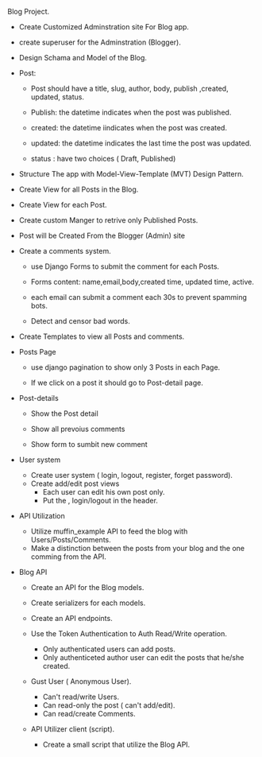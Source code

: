 Blog Project.

* Create Customized Adminstration site For Blog app.

* create superuser for the Adminstration (Blogger).

* Design Schama and Model of the Blog.

* Post:
  * Post should have a title, slug, author, body, publish ,created, updated, status.

  * Publish: the datetime indicates when the post was published.

  * created: the datetime iindicates when the post was created.

  * updated: the datetime indicates the last time the post was updated.

  * status : have two choices ( Draft, Published)

* Structure The app with Model-View-Template (MVT) Design Pattern.

* Create View for all Posts in the Blog.

* Create View for each Post.

* Create custom Manger to retrive only Published Posts.

* Post will be Created From the Blogger (Admin) site 

* Create a comments system.

  * use Django Forms to submit the comment for each Posts.

  * Forms content: name,email,body,created time, updated time, active.

  * each email can submit a comment each 30s to prevent spamming bots.

  * Detect and censor bad words.

* Create Templates to view all Posts and comments.

* Posts Page

  * use django pagination to show only 3 Posts in each Page.

  * If we click on a post it should go to Post-detail page.

* Post-details

  * Show the Post detail

  * Show all prevoius comments

  * Show form to sumbit new comment


* User system
  * Create user system ( login, logout, register, forget password).
  * Create add/edit post views
    * Each user can edit his own post only.
    * Put the <add post>, login/logout in the header.

* API Utilization
  * Utilize muffin_example API to feed the blog with Users/Posts/Comments.
  * Make a distinction between the posts from your blog and the one comming from the API.
   

* Blog API
  * Create an API for the Blog models.
  * Create serializers for each models.
  * Create an API endpoints.
  * Use the Token Authentication to Auth Read/Write operation.
    * Only authenticated users can add posts.
    * Only authenticeted author user can edit the posts that he/she created.
    
  * Gust User ( Anonymous User).
    * Can't read/write Users.
    * Can read-only the post ( can't add/edit).
    * Can read/create Comments.
    
  * API Utilizer client (script).
    * Create a small script that utilize the Blog API.


